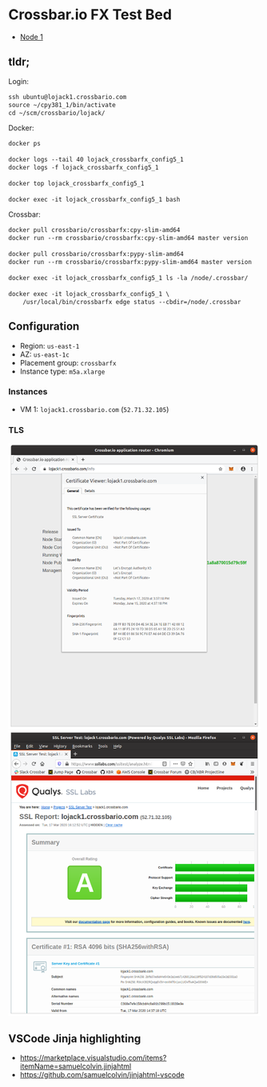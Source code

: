 # Crossbar.io FX Test Bed

* [Node 1](https://lojack1.crossbario.com/info)

## tldr;

Login:

```console
ssh ubuntu@lojack1.crossbario.com
source ~/cpy381_1/bin/activate
cd ~/scm/crossbario/lojack/
```

Docker:

```console
docker ps

docker logs --tail 40 lojack_crossbarfx_config5_1
docker logs -f lojack_crossbarfx_config5_1

docker top lojack_crossbarfx_config5_1

docker exec -it lojack_crossbarfx_config5_1 bash
```

Crossbar:

```console
docker pull crossbario/crossbarfx:cpy-slim-amd64
docker run --rm crossbario/crossbarfx:cpy-slim-amd64 master version

docker pull crossbario/crossbarfx:pypy-slim-amd64
docker run --rm crossbario/crossbarfx:pypy-slim-amd64 master version

docker exec -it lojack_crossbarfx_config5_1 ls -la /node/.crossbar/

docker exec -it lojack_crossbarfx_config5_1 \
    /usr/local/bin/crossbarfx edge status --cbdir=/node/.crossbar
```

## Configuration

* Region: `us-east-1`
* AZ: `us-east-1c`
* Placement group: `crossbarfx`
* Instance type: `m5a.xlarge`

### Instances

* VM 1: `lojack1.crossbario.com` (`52.71.32.105`)

### TLS

![shot 1](screenshots/shot1.png "shot 1")
![shot 1](screenshots/shot2.png "shot 2")

## VSCode Jinja highlighting

* https://marketplace.visualstudio.com/items?itemName=samuelcolvin.jinjahtml
* https://github.com/samuelcolvin/jinjahtml-vscode
